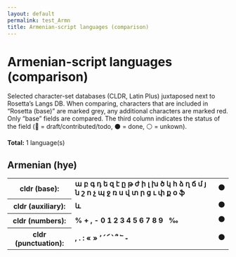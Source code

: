 ```yaml
---
layout: default
permalink: test_Armn
title: Armenian-script languages (comparison)
---
```


# Armenian-script languages (comparison)

Selected character-set databases (CLDR, Latin Plus) juxtaposed next to Rosetta’s Langs DB. When comparing, characters that are included in “Rosetta (base)” are marked grey, any additional characters are marked red. Only “base” fields are compared. The third column indicates the status of the field (🔴 = draft/contributed/todo, ⚫️ = done, ⚪️ = unkown).

**Total:** 1 language(s)

## Armenian (hye)

<table>
 <tr><th>cldr (base):</th><td><strong>ա</strong> <strong>բ</strong> <strong>գ</strong> <strong>դ</strong> <strong>ե</strong> <strong>զ</strong> <strong>է</strong> <strong>ը</strong> <strong>թ</strong> <strong>ժ</strong> <strong>ի</strong> <strong>լ</strong> <strong>խ</strong> <strong>ծ</strong> <strong>կ</strong> <strong>հ</strong> <strong>ձ</strong> <strong>ղ</strong> <strong>ճ</strong> <strong>մ</strong> <strong>յ</strong> <strong>ն</strong> <strong>շ</strong> <strong>ո</strong> <strong>չ</strong> <strong>պ</strong> <strong>ջ</strong> <strong>ռ</strong> <strong>ս</strong> <strong>վ</strong> <strong>տ</strong> <strong>ր</strong> <strong>ց</strong> <strong>ւ</strong> <strong>փ</strong> <strong>ք</strong> <strong>օ</strong> <strong>ֆ</strong> </td><td>⚫️</td></tr>
<tr><th>cldr (auxiliary):</th><td><strong>և</strong> </td><td>⚫️</td></tr>
<tr><th>cldr (numbers):</th><td><strong>%</strong> <strong>+</strong> <strong>,</strong> <strong>-</strong> <strong>0</strong> <strong>1</strong> <strong>2</strong> <strong>3</strong> <strong>4</strong> <strong>5</strong> <strong>6</strong> <strong>7</strong> <strong>8</strong> <strong>9</strong> <strong> </strong> <strong>‰</strong> </td><td>⚫️</td></tr>
<tr><th>cldr (punctuation):</th><td><strong>,</strong> <strong>.</strong> <strong>:</strong> <strong>«</strong> <strong>»</strong> <strong>՚</strong> <strong>՛</strong> <strong>՜</strong> <strong>՝</strong> <strong>՞</strong> <strong>՟</strong> <strong>֊</strong> </td><td>⚫️</td></tr>
 </table>


